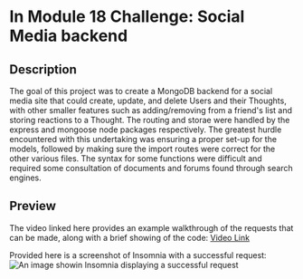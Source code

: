 # In **Module 18 Challenge:** Social Media backend

## Description

The goal of this project was to create a MongoDB backend for a social media site that could create, update, and delete Users and their Thoughts, with other smaller features such as adding/removing from a friend's list and storing reactions to a Thought. The routing and storae were handled by the express and mongoose node packages respectively. The greatest hurdle encountered with this undertaking was ensuring a proper set-up for the models, followed by making sure the import routes were correct for the other various files. The syntax for some functions were difficult and required some consultation of documents and forums found through search engines.

## Preview

The video linked here provides an example walkthrough of the requests that can be made, along with a brief showing of the code: [Video Link](https://www.google.com)

Provided here is a screenshot of Insomnia with a successful request: ![An image showin Insomnia displaying a successful request]()